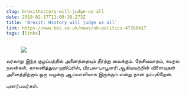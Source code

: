 ```yaml
---
slug: brexithistory-will-judge-us-all
date: 2019-02-17T11:00:38.273Z
title: 'Brexit: History will judge us all'
link: https://www.bbc.co.uk/news/uk-politics-47268417
tags: [links]
---
```



<figure>
  <img src="/images/2019-02-17-brexithistory-will-judge-us-all.jpeg">
</figure>

வரலாறு இந்த குழப்பத்தில் அனைத்தையும் தீர்த்து வைக்கும். தேசியவாதம், சுயநல நலன்கள், காலனித்துவ-ஹூப்ரிஸ், பிரபல-பாபூனரி ஆகியவற்றின் விளைவுகள் அனைத்திற்கும் ஒரு வழக்கு ஆய்வாளியாக இருக்கும் என்று நான் நம்புகிறேன்.

புணர்பவர்கள்.

